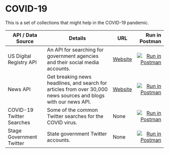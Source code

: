 # COVID-19
This is a set of collections that might help in the COVID-19 pandemic.

| API / Data Source        |      Details                |  URL        |  Run in Postman |
|--------------------------|-------------------------|------------|------------------:|
| US Digital Registry API  | An API for searching for government agencies and their social media accounts. | [Website](https://open.gsa.gov/api/digital-registry/) | [![Run in Postman](https://run.pstmn.io/button.svg)](https://app.getpostman.com/run-collection/f6274136c35bd68815e5) |
| News API |  Get breaking news headlines, and search for articles from over 30,000 news sources and blogs with our news API.   |  [Website](https://newsapi.org/) |[![Run in Postman](https://run.pstmn.io/button.svg)](https://app.getpostman.com/run-collection/c7e73f732ff55688bf05)|
| COVID-19 Twitter Searches |  Some of the common Twitter searches for the COVID virus. |  None |[![Run in Postman](https://run.pstmn.io/button.svg)](https://app.getpostman.com/run-collection/8c6b44159877ca77c0a4)|
| Stage Government Twitter |  State government Twitter accounts. |  None |[![Run in Postman](https://run.pstmn.io/button.svg)](https://app.getpostman.com/run-collection/4ed86add39113bc0a12e)|
